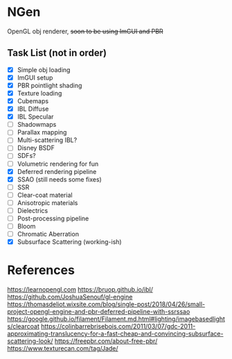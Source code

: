 # NGen
 OpenGL obj renderer, ~~soon to be using ImGUI and PBR~~

## Task List (not in order)
- [X] Simple obj loading
- [X] ImGUI setup
- [x] PBR pointlight shading
- [X] Texture loading
- [x] Cubemaps
- [X] IBL Diffuse
- [X] IBL Specular
- [ ] Shadowmaps
- [ ] Parallax mapping
- [ ] Multi-scattering IBL?
- [ ] Disney BSDF
- [ ] SDFs?
- [ ] Volumetric rendering for fun
- [X] Deferred rendering pipeline
- [X] SSAO (still needs some fixes)
- [ ] SSR
- [ ] Clear-coat material
- [ ] Anisotropic materials
- [ ] Dielectrics
- [ ] Post-processing pipeline
- [ ] Bloom
- [ ] Chromatic Aberration
- [X] Subsurface Scattering (working-ish)

# References
https://learnopengl.com
https://bruop.github.io/ibl/
https://github.com/JoshuaSenouf/gl-engine
https://thomasdeliot.wixsite.com/blog/single-post/2018/04/26/small-project-opengl-engine-and-pbr-deferred-pipeline-with-ssrssao
https://google.github.io/filament/Filament.md.html#lighting/imagebasedlights/clearcoat
https://colinbarrebrisebois.com/2011/03/07/gdc-2011-approximating-translucency-for-a-fast-cheap-and-convincing-subsurface-scattering-look/
https://freepbr.com/about-free-pbr/
https://www.texturecan.com/tag/Jade/


